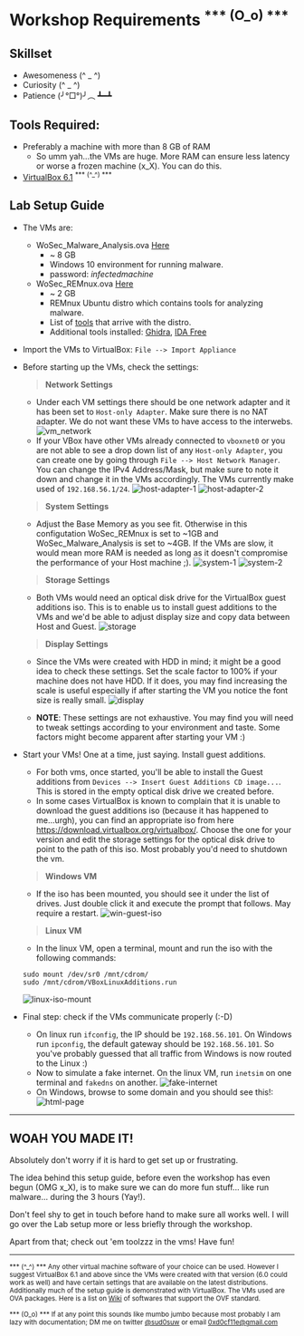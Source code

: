 # Workshop Requirements <sup>*** (O_o) ***</sup>

## Skillset

- Awesomeness (^ _ ^)
- Curiosity (^ _ ^)
- Patience (╯°□°)╯︵ ┻━┻

## Tools Required:

- Preferably a machine with more than 8 GB of RAM
  - So umm yah...the VMs are huge. More RAM can ensure less latency or worse a frozen machine (x_X). You can do this.
- [VirtualBox 6.1](https://www.virtualbox.org/wiki/Downloads) <sup>*** (^_^) ***</sup>

## Lab Setup Guide 

- The VMs are:
  - WoSec_Malware_Analysis.ova [Here](https://drive.google.com/open?id=1UFZ3WRpGEnNaF0dMS0m_a5lOUDXYpDv1)
    - ~ 8 GB
    - Windows 10 environment for running malware.
    - password: *infectedmachine*
  - WoSec_REMnux.ova [Here](https://drive.google.com/open?id=1I80zKVPWa4J5l8t_cVW1V9URKnTUdgku)
    - ~ 2 GB
    - REMnux Ubuntu distro which contains tools for analyzing malware.
    - List of [tools](https://remnux.org/docs/distro/tools/) that arrive with the distro.
    - Additional tools installed: [Ghidra](https://ghidra-sre.org/), [IDA Free](https://www.hex-rays.com/products/ida/support/download_freeware/)

- Import the VMs to VirtualBox: `File --> Import Appliance`

- Before starting up the VMs, check the settings:

  > **Network Settings**
  - Under each VM settings there should be one network adapter and it has been set to `Host-only Adapter`. Make sure there is no NAT adapter. We do not want these VMs to have access to the interwebs.
  ![vm_network](images/network.png)
  - If your VBox have other VMs already connected to `vboxnet0` or you are not able to see a drop down list of any `Host-only Adapter`, you can create one by going through `File --> Host Network Manager`. You can change the IPv4 Address/Mask, but make sure to note it down and change it in the VMs accordingly. The VMs currently make used of `192.168.56.1/24`. 
  ![host-adapter-1](images/host-adapter-1.png)
  ![host-adapter-2](images/host-adapter-2.png)

  > **System Settings**
  - Adjust the Base Memory as you see fit. Otherwise in this configutation WoSec_REMnux is set to ~1GB and WoSec_Malware_Analysis is set to ~4GB. If the VMs are slow, it would mean more RAM is needed as long as it doesn't compromise the performance of your Host machine ;).
  ![system-1](images/system-1.png)
  ![system-2](images/system-2.png)

  > **Storage Settings**
  - Both VMs would need an optical disk drive for the VirtualBox guest additions iso. This is to enable us to install guest additions to the VMs and we'd be able to adjust display size and copy data between Host and Guest.
  ![storage](images/storage.png)

  > **Display Settings**
  - Since the VMs were created with HDD in mind; it might be a good idea to check these settings. Set the scale factor to 100% if your machine does not have HDD. If it does, you may find increasing the scale is useful especially if after starting the VM you notice the font size is really small.
  ![display](images/display.png)

  - **NOTE**: These settings are not exhaustive. You may find you will need to tweak settings according to your environment and taste. Some factors might become apparent after starting your VM :)

- Start your VMs! One at a time, just saying. Install guest additions.
  - For both vms, once started, you'll be able to install the Guest additions from `Devices --> Insert Guest Additions CD image...`. This is stored in the empty optical disk drive we created before.
  - In some cases VirtualBox is known to complain that it is unable to download the guest additions iso (because it has happened to me...urgh), you can find an appropriate iso from here https://download.virtualbox.org/virtualbox/. Choose the one for your version and edit the storage settings for the optical disk drive to point to the path of this iso. Most probably you'd need to shutdown the vm.

  > **Windows VM** 
  - If the iso has been mounted, you should see it under the list of drives. Just double click it and execute the prompt that follows. May require a restart.
  ![win-guest-iso](images/win-guest-iso.png)

  > **Linux VM**
  - In the linux VM, open a terminal, mount and run the iso with the following commands:
  ```
  sudo mount /dev/sr0 /mnt/cdrom/
  sudo /mnt/cdrom/VBoxLinuxAdditions.run
  ```
     ![linux-iso-mount](images/linux-iso-mount.png)

- Final step: check if the VMs communicate properly (:-D)
  - On linux run `ifconfig`, the IP should be `192.168.56.101`. On Windows run `ipconfig`, the default gateway should be `192.168.56.101`. So you've probably guessed that all traffic from Windows is now routed to the Linux :)
  - Now to simulate a fake internet. On the linux VM, run `inetsim` on one terminal and `fakedns` on another. 
  ![fake-internet](images/fake-internet.png)
  - On Windows, browse to some domain and you should see this!:
  ![html-page](images/html-page.png)

---

## WOAH YOU MADE IT!

Absolutely don't worry if it is hard to get set up or frustrating. 

The idea behind this setup guide, before even the workshop has even begun (OMG x_X), is to make sure we can do more fun stuff... like run malware... during the 3 hours (Yay!). 

Don't feel shy to get in touch before hand to make sure all works well. I will go over the Lab setup more or less briefly through the workshop.

Apart from that; check out 'em toolzzz in the vms! Have fun!

---

<sup>*** (^_^) *** Any other virtual machine software of your choice can be used. However I suggest VirtualBox 6.1 and above since the VMs were created with that version (6.0 could work as well) and have certain settings that are available on the latest distributions. Additionally much of the setup guide is demonstrated with VirtualBox. The VMs used are OVA packages. Here is a list on [Wiki](https://en.wikipedia.org/wiki/Open_Virtualization_Format) of softwares that support the OVF standard. </sup>

<sup>*** (O_o) *** If at any point this sounds like mumbo jumbo because most probably I am lazy with documentation; DM me on twitter [@sud0suw](https://twitter.com/sud0suw) or email 0xd0cf11e@gmail.com </sup>